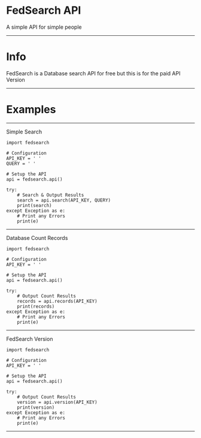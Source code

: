 # FedSearch API
A simple API for simple people

----------------------------------------------------------------------------------

# Info

FedSearch is a Database search API for free but this is for the paid API Version


----------------------------------------------------------------------------------

# Examples

----------------------------------------------------------------------------------

Simple Search
```python3
import fedsearch

# Configuration
API_KEY = ' '
QUERY = ' '

# Setup the API
api = fedsearch.api()

try:
    # Search & Output Results
    search = api.search(API_KEY, QUERY)
    print(search)
except Exception as e:
    # Print any Errors
    print(e)
```


----------------------------------------------------------------------------------

Database Count Records 
```python3
import fedsearch

# Configuration
API_KEY = ' '

# Setup the API
api = fedsearch.api()

try:
    # Output Count Results
    records = api.records(API_KEY)
    print(records)
except Exception as e:
    # Print any Errors
    print(e)
```

----------------------------------------------------------------------------------

FedSearch Version
```python3
import fedsearch

# Configuration
API_KEY = ' '

# Setup the API
api = fedsearch.api()

try:
    # Output Count Results
    version = api.version(API_KEY)
    print(version)
except Exception as e:
    # Print any Errors
    print(e)
```

----------------------------------------------------------------------------------
